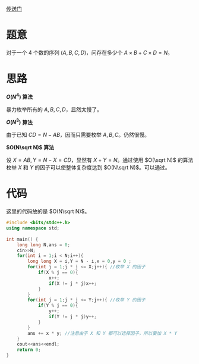 [传送门](https://www.luogu.com.cn/problem/AT_abc292_c)

# 题意

对于一个 $4$ 个数的序列 $(A,B,C,D)$，问存在多少个 $A\times B+C\times D=N$。

# 思路

**$O(N^4)$ 算法** 

暴力枚举所有的 $A,B,C,D$，显然太慢了。

**$O(N^3)$ 算法**

由于已知 $CD=N-AB$，因而只需要枚举 $A,B,C$。仍然很慢。

**$O(N\sqrt N)$ 算法**

设 $X=AB,Y=N-X=CD$，显然有 $X+Y=N$。通过使用 $O(\sqrt N)$ 的算法枚举 $X$ 和 $Y$ 的因子可以使整体复杂度达到 $O(N\sqrt N)$。可以通过。

# 代码

这里的代码放的是 $O(N\sqrt N)$。

```cpp
#include <bits/stdc++.h>
using namespace std;
 
int main() {
	long long N,ans = 0;
	cin>>N;
	for(int i = 1;i < N;i++){
		long long X = i,Y = N - i,x = 0,y = 0 ;
		for(int j = 1;j * j <= X;j++){ //枚举 X 的因子
			if(X % j == 0){
				x++;
				if(X != j * j)x++;
			}
		}
		for(int j = 1;j * j <= Y;j++){ //枚举 Y 的因子
			if(Y % j == 0){
				y++;
				if(Y != j * j)y++;
			}
		}
		ans += x * y; //注意由于 X 和 Y 都可以选择因子，所以要加 X * Y
	}
	cout<<ans<<endl;
	return 0;
}
```
